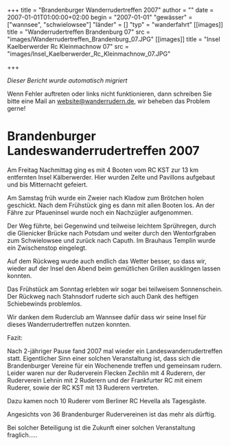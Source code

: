 +++
title = "Brandenburger Wanderrudertreffen 2007"
author = ""
date = 2007-01-01T01:00:00+02:00
begin = "2007-01-01"
"gewässer" = ["wannsee", "schwielowsee"]
"länder" = []
"typ" = "wanderfahrt"
[[images]]
title = "Wanderrudertreffen Brandenburg 07"
src = "images/Wanderrudertreffen_Brandenburg_07.JPG"
[[images]]
title = "Insel Kaelberwerder Rc Kleinmachnow 07"
src = "images/Insel_Kaelberwerder_Rc_Kleinmachnow_07.JPG"

+++


*Dieser Bericht wurde automatisch migriert*

Wenn Fehler auftreten oder links nicht funktionieren, dann schreiben Sie bitte eine Mail an website@wanderrudern.de, wir beheben das Problem gerne!



# Brandenburger Landeswanderrudertreffen 2007


Am Freitag Nachmittag ging es mit 4 Booten vom RC KST zur 13 km entfernten Insel Kälberwerder. Hier wurden Zelte und Pavillons aufgebaut und bis Mitternacht gefeiert.

Am Samstag früh wurde ein Zweier nach Kladow zum Brötchen holen geschickt. Nach dem Frühstück ging es dann mit allen Booten los. An der Fähre zur Pfaueninsel wurde noch ein Nachzügler aufgenommen.

Der Weg führte, bei Gegenwind und teilweise leichtem Sprühregen, durch die Glienicker Brücke nach Potsdam und weiter durch den Wentorfgraben zum Schwielowsee und zurück nach Caputh. Im Brauhaus Templin wurde ein Zwischenstop eingelegt.

Auf dem Rückweg wurde auch endlich das Wetter besser, so dass wir, wieder auf der Insel den Abend beim gemütlichen Grillen ausklingen lassen konnten.

Das Frühstück am Sonntag erlebten wir sogar bei teilweisem Sonnenschein. Der Rückweg nach Stahnsdorf ruderte sich auch Dank des heftigen Schiebewinds problemlos.

Wir danken dem Ruderclub am Wannsee dafür dass wir seine Insel für dieses Wanderrudertreffen nutzen konnten.

Fazit:

Nach 2-jähriger Pause fand 2007 mal wieder ein Landeswanderrudertreffen statt. Eigentlicher Sinn einer solchen Veranstaltung ist, dass sich die Brandenburger Vereine für ein Wochenende treffen und gemeinsam rudern. Leider waren nur der Ruderverein Flecken Zechlin mit 4 Ruderern, der Ruderverein Lehnin mit 2 Ruderern und der Frankfurter RC mit einem Ruderer, sowie der RC KST mit 13 Ruderern vertreten.

Dazu kamen noch 10 Ruderer vom Berliner RC Hevella als Tagesgäste.

Angesichts von 36 Brandenburger Rudervereinen ist das mehr als dürftig.

Bei solcher Beteiligung ist die Zukunft einer solchen Veranstaltung fraglich.....